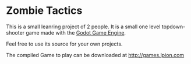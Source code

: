 # Zombie Tactics

This is a small leanring project of 2 people. 
It is a small one level topdown-shooter game made with the [Godot Game Engine](https://godotengine.org/).

Feel free to use its source for your own projects. 

The compiled Game to play can be downloaded at http://games.lpion.com